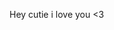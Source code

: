 <!DOCTYPE html>
<html lang="en">
<head>
    <meta charset="UTF-8">
    <meta name="viewport" content="width=device-width, initial-scale=1.0">
    <title>Document</title>
</head>
<body> 
    <p>Hey cutie i love you <3</p>
        <script>
            function showTime() {
            document.getElementById('currentTime').innerHTML = new Date().toUTCString();
            }
            showTime();
            setInterval(function () {
                showTime();
            }, 1000);
        </script>
</body>
</html>
